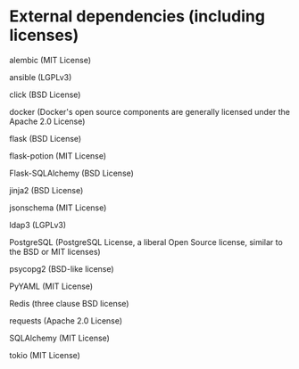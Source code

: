 # External dependencies (including licenses)

alembic (MIT License)

ansible (LGPLv3)

click (BSD License)

docker (Docker's open source components are generally licensed under the Apache 2.0 License)

flask (BSD License)

flask-potion (MIT License) 

Flask-SQLAlchemy (BSD License)

jinja2 (BSD License)

jsonschema (MIT License) 

ldap3 (LGPLv3)

PostgreSQL (PostgreSQL License, a liberal Open Source license, similar to the BSD or MIT licenses)

psycopg2 (BSD-like license)

PyYAML (MIT License) 

Redis (three clause BSD license)

requests (Apache 2.0 License)

SQLAlchemy (MIT License) 

tokio (MIT License)
